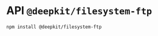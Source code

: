 # API `@deepkit/filesystem-ftp`

```shell
npm install @deepkit/filesystem-ftp
```


<api-docs package="@deepkit/filesystem-ftp"></api-docs>